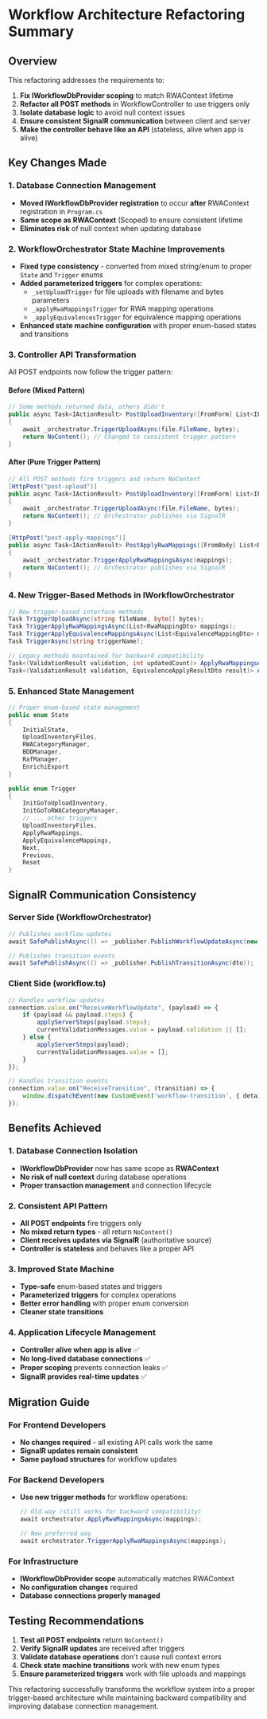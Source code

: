# Workflow Architecture Refactoring Summary

## Overview
This refactoring addresses the requirements to:
1. **Fix IWorkflowDbProvider scoping** to match RWAContext lifetime 
2. **Refactor all POST methods** in WorkflowController to use triggers only
3. **Isolate database logic** to avoid null context issues
4. **Ensure consistent SignalR communication** between client and server
5. **Make the controller behave like an API** (stateless, alive when app is alive)

## Key Changes Made

### 1. Database Connection Management
- **Moved IWorkflowDbProvider registration** to occur **after** RWAContext registration in `Program.cs`
- **Same scope as RWAContext** (Scoped) to ensure consistent lifetime
- **Eliminates risk** of null context when updating database

### 2. WorkflowOrchestrator State Machine Improvements
- **Fixed type consistency** - converted from mixed string/enum to proper `State` and `Trigger` enums
- **Added parameterized triggers** for complex operations:
  - `_setUploadTrigger` for file uploads with filename and bytes parameters
  - `_applyRwaMappingsTrigger` for RWA mapping operations
  - `_applyEquivalencesTrigger` for equivalence mapping operations
- **Enhanced state machine configuration** with proper enum-based states and transitions

### 3. Controller API Transformation
All POST endpoints now follow the trigger pattern:

#### Before (Mixed Pattern)
```csharp
// Some methods returned data, others didn't
public async Task<IActionResult> PostUploadInventory([FromForm] List<IFormFile> files)
{
    await _orchestrator.TriggerUploadAsync(file.FileName, bytes);
    return NoContent(); // Changed to consistent trigger pattern
}
```

#### After (Pure Trigger Pattern)
```csharp
// All POST methods fire triggers and return NoContent
[HttpPost("post-upload")]
public async Task<IActionResult> PostUploadInventory([FromForm] List<IFormFile> files)
{
    await _orchestrator.TriggerUploadAsync(file.FileName, bytes);
    return NoContent(); // Orchestrator publishes via SignalR
}

[HttpPost("post-apply-mappings")]
public async Task<IActionResult> PostApplyRwaMappings([FromBody] List<RwaMappingDto> mappings)
{
    await _orchestrator.TriggerApplyRwaMappingsAsync(mappings);
    return NoContent(); // Orchestrator publishes via SignalR
}
```

### 4. New Trigger-Based Methods in IWorkflowOrchestrator
```csharp
// New trigger-based interface methods
Task TriggerUploadAsync(string fileName, byte[] bytes);
Task TriggerApplyRwaMappingsAsync(List<RwaMappingDto> mappings);
Task TriggerApplyEquivalenceMappingsAsync(List<EquivalenceMappingDto> mappings);
Task TriggerAsync(string triggerName);

// Legacy methods maintained for backward compatibility
Task<(ValidationResult validation, int updatedCount)> ApplyRwaMappingsAsync(List<RwaMappingDto> mappings);
Task<(ValidationResult validation, EquivalenceApplyResultDto result)> ApplyEquivalenceMappingsAsync(List<EquivalenceMappingDto> mappings);
```

### 5. Enhanced State Management
```csharp
// Proper enum-based state management
public enum State
{
    InitialState,
    UploadInventoryFiles,
    RWACategoryManager,
    BDDManager,
    RafManager,
    EnrichiExport
}

public enum Trigger
{
    InitGoToUploadInventory,
    InitGoToRWACategoryManager,
    // ... other triggers
    UploadInventoryFiles,
    ApplyRwaMappings,
    ApplyEquivalenceMappings,
    Next,
    Previous,
    Reset
}
```

## SignalR Communication Consistency

### Server Side (WorkflowOrchestrator)
```csharp
// Publishes workflow updates
await SafePublishAsync(() => _publisher.PublishWorkflowUpdateAsync(new { steps = stepsSnapshot }));

// Publishes transition events  
await SafePublishAsync(() => _publisher.PublishTransitionAsync(dto));
```

### Client Side (workflow.ts)
```typescript
// Handles workflow updates
connection.value.on("ReceiveWorkflowUpdate", (payload) => {
    if (payload && payload.steps) {
        applyServerSteps(payload.steps);
        currentValidationMessages.value = payload.validation || [];
    } else {
        applyServerSteps(payload);
        currentValidationMessages.value = [];
    }
});

// Handles transition events
connection.value.on("ReceiveTransition", (transition) => {
    window.dispatchEvent(new CustomEvent('workflow-transition', { detail: transition }));
});
```

## Benefits Achieved

### 1. **Database Connection Isolation**
- **IWorkflowDbProvider** now has same scope as **RWAContext**
- **No risk of null context** during database operations
- **Proper transaction management** and connection lifecycle

### 2. **Consistent API Pattern**
- **All POST endpoints** fire triggers only
- **No mixed return types** - all return `NoContent()`
- **Client receives updates via SignalR** (authoritative source)
- **Controller is stateless** and behaves like a proper API

### 3. **Improved State Machine**
- **Type-safe** enum-based states and triggers
- **Parameterized triggers** for complex operations
- **Better error handling** with proper enum conversion
- **Cleaner state transitions**

### 4. **Application Lifecycle Management**
- **Controller alive when app is alive** ✅
- **No long-lived database connections** ✅
- **Proper scoping** prevents connection leaks ✅
- **SignalR provides real-time updates** ✅

## Migration Guide

### For Frontend Developers
- **No changes required** - all existing API calls work the same
- **SignalR updates remain consistent** 
- **Same payload structures** for workflow updates

### For Backend Developers
- **Use new trigger methods** for workflow operations:
  ```csharp
  // Old way (still works for backward compatibility)
  await orchestrator.ApplyRwaMappingsAsync(mappings);
  
  // New preferred way
  await orchestrator.TriggerApplyRwaMappingsAsync(mappings);
  ```

### For Infrastructure
- **IWorkflowDbProvider scope** automatically matches RWAContext
- **No configuration changes** required
- **Database connections properly managed**

## Testing Recommendations

1. **Test all POST endpoints** return `NoContent()` 
2. **Verify SignalR updates** are received after triggers
3. **Validate database operations** don't cause null context errors
4. **Check state machine transitions** work with new enum types
5. **Ensure parameterized triggers** work with file uploads and mappings

This refactoring successfully transforms the workflow system into a proper trigger-based architecture while maintaining backward compatibility and improving database connection management.
